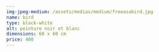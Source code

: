 ```yaml
---
img-jpeg-medium: /assets/medias/medium/freeasabird.jpg
name: bird
type: black-white
alt: peinture noir et blanc
dimensions: 60 x 60 cm
price: 400
---
```

